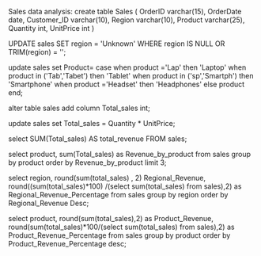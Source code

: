 Sales data analysis:
create table Sales (
OrderID varchar(15),
OrderDate date,
Customer_ID varchar(10),
Region varchar(10),
Product varchar(25),
Quantity int,
UnitPrice int
)

UPDATE sales
SET region = 'Unknown'
WHERE region IS NULL OR TRIM(region) = ''; 

update sales
set Product=
case 
when product ='Lap' then 'Laptop'
when product in ('Tab','Tabet') then 'Tablet'
when product in ('sp','Smartph') then  'Smartphone'
when product ='Headset' then 'Headphones'
else product
end;

alter table sales
add column Total_sales int;

update sales 
set Total_sales = Quantity * UnitPrice;

select SUM(Total_sales) AS total_revenue FROM sales; 

select product,
 sum(Total_sales) as Revenue_by_product
 from sales
 group by product
 order by Revenue_by_product
 limit 3;

select region,
round(sum(total_sales) , 2) Regional_Revenue,
round((sum(total_sales)*100) /(select sum(total_sales) from sales),2) as Regional_Revenue_Percentage
from sales
group by region
order by Regional_Revenue Desc;

select product,
round(sum(total_sales),2) as Product_Revenue,
round(sum(total_sales)*100/(select sum(total_sales) from sales),2) as Product_Revenue_Percentage
from sales
group by product
order by Product_Revenue_Percentage desc;
